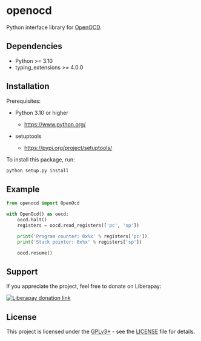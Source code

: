 # openocd

Python interface library for [OpenOCD](https://openocd.org/).


## Dependencies

* Python >= 3.10
* typing_extensions >= 4.0.0


## Installation

Prerequisites:

* Python 3.10 or higher

  * https://www.python.org/

* setuptools

  * https://pypi.org/project/setuptools/

To install this package, run:

```bash
python setup.py install
```


## Example

```python
from openocd import OpenOcd

with OpenOcd() as oocd:
    oocd.halt()
    registers = oocd.read_registers(['pc', 'sp'])

    print('Program counter: 0x%x' % registers['pc'])
    print('Stack pointer: 0x%x' % registers['sp'])

    oocd.resume()
```

## Support

If you appreciate the project, feel free to donate on Liberapay:

[![Liberapay donation link](https://liberapay.com/assets/widgets/donate.svg)](https://liberapay.com/zapb/donate)

## License

This project is licensed under the [GPLv3+](https://www.gnu.org/licenses/gpl-3.0.en.html) - see the [LICENSE](LICENSE) file for details.
